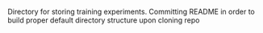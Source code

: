 Directory for storing training experiments. 
Committing README in order to build proper default directory structure upon cloning repo

